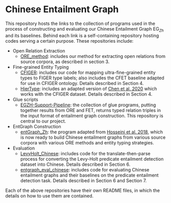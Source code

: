 # Chinese Entailment Graph

This repository hosts the links to the collection of programs used in the process of constructing and 
evaluating our Chinese Entailment Graph EG<sub>*Zh*</sub> and its baselines. Behind each link is
a self-containing repository hosting codes serving a certain purpose. These repositories include:

- Open Relation Extraction
    - [ORE_method](https://github.com/Teddy-Li/Chinese-Open-Relation-Extraction-for-EntGraph): includes our method for extracting open relations from source corpora, as described in 
    section 3.
- Fine-grained Entity Typing
    - [CFIGER](https://github.com/Teddy-Li/CFIGER): includes our code for mapping ultra-fine-grained entity types to FIGER type labels; also includes
    the CFET baseline adapted for use in CFIGER ontology. Details described in Section 4.
    - [HierType](https://github.com/Teddy-Li/hierarchical-typing): includes an adapted version of [Chen et al. 2020](https://github.com/ctongfei/hierarchical-typing) which works with the CFIGER dataset. Details described in Section 4.
- Glue scripts
    - [EGZH-Support-Pipeline](https://github.com/Teddy-Li/EGZH-Support-Pipeline): the collection of glue programs, putting together results from ORE and FET, returns typed relation
    triples in the input format of entailment graph construction. This repository is central to our project.
- EntGraph Construction
    - [entGraph_Zh](): the program adapted from [Hosseini et al. 2018](https://github.com/mjhosseini/entGraph),
    which is now ready to build Chinese entailment graphs from various source corpora with various ORE methods and entity 
    typing strategies.
- Evaluation
    - [LevyHolt_Chinese](): includes code for the translate-then-parse process for converting the 
    Levy-Holt predicate entailment detection dataset into Chinese. Details described in Section 6.
    - [entgraph_eval_chinese](): includes code for evaluating Chinese entailment graphs and their
    baselines on the predicate entailment detection task. Details described in Section 6 and Section 7.

Each of the above repositories have their own README files, in which the details on how to use them are contained.
